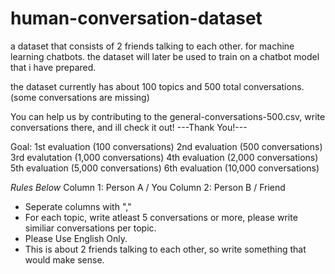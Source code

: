 # human-conversation-dataset
a dataset that consists of 2 friends talking to each other. for machine learning chatbots.
the dataset will later be used to train on a chatbot model that i have prepared.

the dataset currently has about 100 topics and 500 total conversations. (some conversations are missing)

You can help us by contributing to the general-conversations-500.csv, write conversations there, and ill check it out!
---Thank You!---

Goal: 1st evaluation (100 conversations) 
         2nd evaluation (500 conversations)
         3rd evalutation (1,000 conversations)
         4th evaluation (2,000 conversations)
         5th evaluation (5,000 conversations)
         6th evaluation (10,000 conversations)

*Rules Below*
Column 1: Person A / You
Column 2: Person B / Friend
- Seperate columns with ","
- For each topic, write atleast 5 conversations or more, please write similiar conversations per topic.
- Please Use English Only.
- This is about 2 friends talking to each other, so write something that would make sense.
